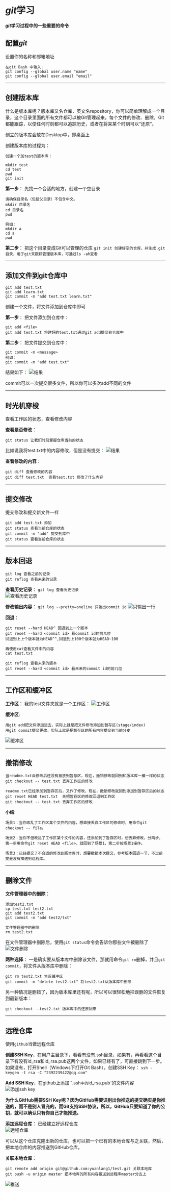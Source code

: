 # $git$学习  

**$git$学习过程中的一些重要的命令**  

## 配置$git$  

设置你的名称和邮箱地址

```git
在git Bash 中输入：
git config --global user.name "name"
git config --global user.email "email"

```

---

## 创建版本库

什么是版本库呢？版本库又名仓库，英文名repository，你可以简单理解成一个目录，这个目录里面的所有文件都可以被Git管理起来，每个文件的修改、删除，Git都能跟踪，以便任何时刻都可以追踪历史，或者在将来某个时刻可以“还原”。  

创立的版本库会放在Desktop中，即桌面上

创建版本库的过程为：

```git
创建一个加test的版本库：

mkdir test
cd test
pwd
git init

```

**第一步**：
先找一个合适的地方，创建一个空目录

```git
请确保目录名（包括父目录）不包含中文。
mkdir 目录名
cd 目录名
pwd

例如：
mkdir a
cd a
pwd

```  

**第二步**：
把这个目录变成Git可以管理的仓库
`
git init 创建好空的仓库，并生成.git目录，用于git来跟踪管理版本库，可通过ls -ah查看
`

---

## 添加文件到git仓库中

``` git
git add test.txt
git add learn.txt
git commit -m "add test.txt learn.txt"
```

创建一个文件，将文件添加到仓库中即可  

**第一步**：
把文件添加到仓库中：

``` git
git add <file>
git add test.txt 将建好的test.txt通过git add提交到仓库中
```

**第二步**：
把文件提交到仓库中：

```git
git commit -m <message>
例如：
git commit -m "add test.txt"
```  

结果如下：
![结果](images/2023-07-21-17-58-59.png)

commit可以一次提交很多文件，所以你可以多次add不同的文件  

---

## 时光机穿梭  

查看工作区的状态，查看修改内容  

**查看是否修改**：

```git
git status 让我们时刻掌握仓库当前的状态
```

比如说我将test.txt中的内容修改，但是没有提交：
![结果](images/2023-07-21-19-19-18.png)  

**查看修改的内容**：

```git
git diff 查看修改的内容
git diff test.txt  查看test.txt 修改了什么内容
```

---

## 提交修改  

提交修改和提交新文件一样  

```git
git add test.txt 添加
git status 查看当前仓库的状态
git commit -m "add" 提交到库中
git status 查看当前仓库的状态
```

---

## 版本回退  

```git
git log 查看之前的记录
git reflog 查看未来的记录
```

**查看历史记录**：
`git log 查看历史记录`  
![查看历史记录](images/2023-07-21-19-36-52.png)  

**修改输出内容**：
`git log --pretty=oneline 只输出commit id`
![只输出一行](images/2023-07-21-19-39-33.png)

**回退**：

```git  
git reset --hard HEAD^ 回退到上一个版本 
git reset --hard <commit id> 看commit id的前几位
回退到上上个版本就为HEAD^^,回退到上100个版本就为HEAD~100

再使用cat查看文件中的内容
cat test.txt

git reflog 查看未来的版本
git reset --hard <commit id> 看未来的commit id的前几位
```  

---

## 工作区和缓冲区  

**工作区**：
我的test文件夹就是一个工作区：
![工作区](images/2023-07-21-20-22-32.png)  

**缓冲区**:

```git
用git add把文件添加进去，实际上就是把文件修改添加到暂存区(stage/index)
用git commit提交更改，实际上就是把暂存区的所有内容提交到当前分支
```

![缓冲区](images/2023-07-21-20-23-59.png)  

---

## 撤销修改

```git
当readme.txt自修改后还没有被放到暂存区，现在，撤销修改就回到和版本库一模一样的状态
git checkout -- test.txt 丢弃工作区的修改

readme.txt已经添加到暂存区后，又作了修改，现在，撤销修改就回到添加到暂存区后的状态
git reset HEAD test.txt  先把暂存区的修改回退到工作区
git checkout -- test.txt 丢弃工作区的修改
```  

**小结**:

```git
场景1：当你改乱了工作区某个文件的内容，想直接丢弃工作区的修改时，用命令git checkout -- file。

场景2：当你不但改乱了工作区某个文件的内容，还添加到了暂存区时，想丢弃修改，分两步，第一步用命令git reset HEAD <file>，就回到了场景1，第二步按场景1操作。

场景3：已经提交了不合适的修改到版本库时，想要撤销本次提交，参考版本回退一节，不过前提是没有推送到远程库。
```  

---

## 删除文件  

**文件管理器中的删除**：

```git
添加test2.txt
cp test.txt test2.txt
git add test2.txt
git commit -m "add test2/txt"

文件管理器中的删除
rm test2.txt

```

在文件管理器中删除后，使用`git status`命令会告诉你那些文件被删除了
![文件删除](images/2023-07-21-20-45-19.png)  

**两种选择**：
一是确实要从版本库中删除该文件，那就用命令`git rm`删掉，并且`git commit`，将文件从版本库中删除：

```git
git rm test2.txt 告诉缓冲区
git commit -m "delete test2.txt" 将test2.txt从版本库中删除
```

另一种情况是删错了，因为版本库里还有呢，所以可以很轻松地把误删的文件恢复到最新版本：

```git
git checkout --test2.txt 版本库中的还原回来
```

---

## 远程仓库  

使用`github`当做远程仓库  

**创建SSH Key**，在用户主目录下，看看有没有.ssh目录，如果有，再看看这个目录下有没有id_rsa和id_rsa.pub这两个文件，如果已经有了，可直接跳到下一步。如果没有，打开Shell（Windows下打开Git Bash），创建SSH Key：
`ssh -keygen -t rsa -C "2392239422@qq.com"`  

**Add SSH Key**，在github上添加``.ssh`中的`id_rsa.pub`的文件内容  
![添加ssh key](images/2023-07-21-20-59-21.png)  

**为什么GitHub需要SSH Key呢？因为GitHub需要识别出你推送的提交确实是你推送的，而不是别人冒充的，而Git支持SSH协议，所以，GitHub只要知道了你的公钥，就可以确认只有你自己才能推送。**  

**添加远程仓库**：
已经建立好远程仓库  
![远程仓库](images/2023-07-21-21-08-50.png)

可以从这个仓库克隆出新的仓库，也可以把一个已有的本地仓库与之关联，然后，把本地仓库的内容推送到GitHub仓库。

**关联本地仓库**：

```git
git remote add origin git@github.com:yuanlang1/test.git 关联本地库
git push -u origin master 把本地库的所有内容推送到远程库master分支上
```  

![推送](images/2023-07-21-21-14-36.png)  
